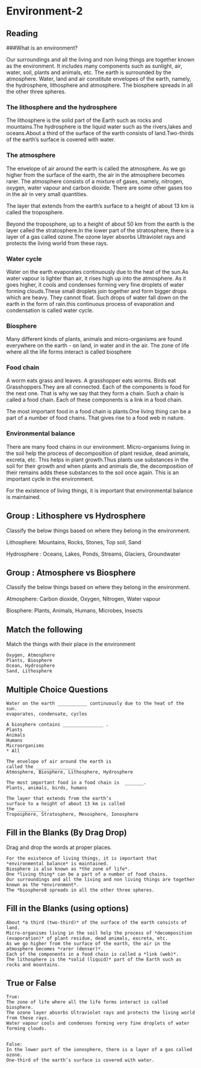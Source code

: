 # Environment-2

## Reading

###What is an environment?

Our surroundings and all the living and non living things are together known as the environment. It includes
many components such as sunlight, air,
water, soil, plants and animals, etc.
The earth is surrounded by the atmosphere. Water, land
and air constitute envelopes of the earth,
namely, the hydrosphere, lithosphere and
atmosphere. The biosphere spreads in all
the other three spheres.


### The lithosphere and the hydrosphere

The lithosphere is the solid part of the Earth such as rocks and mountains.The hydrosphere is the liquid water such as the rivers,lakes and oceans.About a third of the surface of the earth
consists of land.Two-thirds of the earth’s surface is
covered with water.

### The atmosphere

The envelope of air around the earth is
called the atmosphere. As we go higher
from the surface of the earth, the air in the
atmosphere becomes rarer. The atmosphere
consists of a mixture of gases, namely,
nitrogen, oxygen, water vapour and carbon
dioxide. There are some other gases too in
the air in very small quantities.

The layer that extends from the earth’s
surface to a height of about 13 km is called
the troposphere.

Beyond the troposphere, up to a height
of about 50 km from the earth is the layer
called the stratosphere.In the lower part
of the stratosphere, there is a layer of a gas
called ozone.The ozone layer absorbs Ultraviolet rays and protects
the living world from these rays.


### Water cycle

Water on the earth evaporates
continuously due to the heat of the sun.As water vapour is lighter
than air, it rises high up into the atmosphere.
As it goes higher, it cools and condenses
forming very fine droplets of water forming clouds.These small droplets join together and form
bigger drops which are heavy. They cannot
float. Such drops of water fall down on the
earth in the form of rain.this continuous process of evaporation and condensation is called water cycle.
 
### Biosphere

Many different kinds of
plants, animals and micro-organisms are found everywhere on the earth - on land, in water and in the air. The zone of life where all the life forms interact is called biosphere

### Food chain

A worm eats grass and leaves.
A grasshopper eats worms. Birds eat
Grasshoppers.They are all connected.
Each of the components is food for the next
one. That is why we say that they form
a chain. Such a chain is called a food
chain. Each of these components is a link
in a food chain.

The most important food in a food chain is plants.One living thing can be a part of a number of food chains. That gives rise to
a food web in nature.

### Environmental balance

There are many food chains in our
environment. Micro-organisms living in the soil help the process of
decomposition of plant residue, dead animals, excreta, etc.
This helps in plant growth.Thus plants use substances in the
soil for their growth and when plants and animals die, the decomposition of their remains adds these substances to
the soil once again. This is an important cycle in
the environment.

For the existence of living things,
it is important that environmental
balance is maintained.

## Group : Lithosphere vs Hydrosphere

Classify the below things based on where they belong in the environment.

Lithosphere: Mountains, Rocks, Stones, Top soil, Sand

Hydrosphere : Oceans, Lakes, Ponds, Streams, Glaciers, Groundwater

## Group : Atmosphere vs Biosphere

Classify the below things based on where they belong in the environment.

Atmosphere: Carbon dioxide, Oxygen, Nitrogen, Water vapour

Biosphere: Plants, Animals, Humans, Microbes, Insects

## Match the following

Match the things with their place in the environment

```
Oxygen, Atmosphere
Plants, Biosphere
Ocean, Hydrosphere
Sand, Lithosphere
```

## Multiple Choice Questions

```
Water on the earth ___________ continuously due to the heat of the sun.
evaporates, condensate, cycles 

A biosphere contains _______________ .
Plants
Animals
Humans
Microorganisms
* All

The envelope of air around the earth is
called the _______________ .
Atmosphere, Biosphere, Lithosphere, Hydrosphere

The most important food in a food chain is  _______.
Plants, animals, birds, humans

The layer that extends from the earth’s
surface to a height of about 13 km is called
the ___________. 
Troposphere, Stratosphere, Mesosphere, Ionosphere

```

## Fill in the Blanks (By Drag Drop)

Drag and drop the words at proper places.

```
For the existence of living things, it is important that *environmental balance* is maintained.
Biosphere is also known as *the zone of life*.
One *living thing* can be a part of a number of food chains.
Our surroundings and all the living and non living things are together known as the *environment*.
The *biosphere8 spreads in all the other three spheres.

```


## Fill in the Blanks (using options)

```
About *a third (two-third)* of the surface of the earth consists of land.
Micro-organisms living in the soil help the process of *decomposition (evaporation)* of plant residue, dead animals, excreta, etc.
As we go higher from the surface of the earth, the air in the atmosphere becomes *rarer (denser)*.
Each of the components in a food chain is called a *link (web)*.
The lithosphere is the *solid (liquid)* part of the Earth such as rocks and mountains.
```

## True or False

```
True:
The zone of life where all the life forms interact is called biosphere.
The ozone layer absorbs Ultraviolet rays and protects the living world from these rays.
Water vapour cools and condenses forming very fine droplets of water forming clouds.


False:
In the lower part of the ionosphere, there is a layer of a gas called ozone.
One-third of the earth’s surface is covered with water.
```
